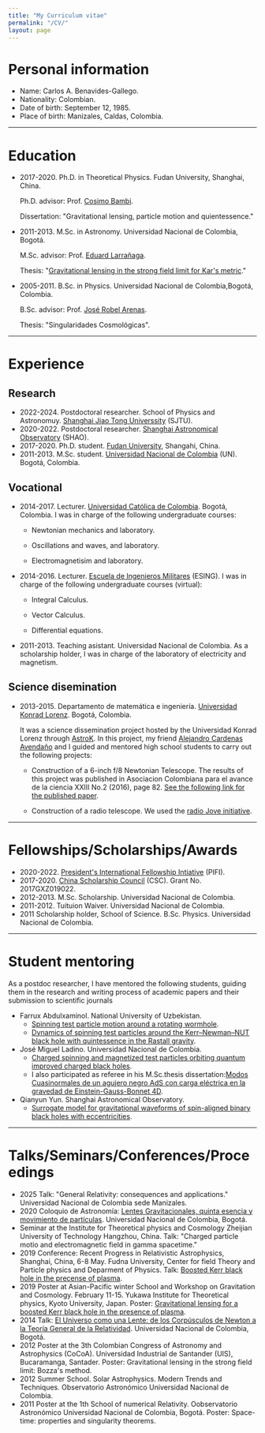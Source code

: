 ```yaml
---
title: "My Curriculum vitae"
permalink: "/CV/"
layout: page
---
```


# Personal information
- Name: Carlos A. Benavides-Gallego.
- Nationality: Colombian.
- Date of birth: September 12, 1985.
- Place of birth: Manizales, Caldas, Colombia.
  
-----------------------------------------------------------------------------
# Education
- 2017-2020. Ph.D. in Theoretical Physics. Fudan University, Shanghai, China.

  Ph.D. advisor: Prof. [Cosimo Bambi](https://cosimobambi.github.io).

  Dissertation: "Gravitational lensing, particle motion and quientessence."
  
- 2011-2013. M.Sc. in Astronomy. Universidad Nacional de Colombia, Bogotá.
  
  M.Sc. advisor: Prof. [Eduard Larrañaga](https://scholar.google.com.co/citations?user=HyknmA8AAAAJ&hl=en).
  
  Thesis: "[Gravitational lensing in the strong field limit for Kar's metric](https://repositorio.unal.edu.co/handle/unal/75081)."
  
- 2005-2011. B.Sc. in Physics. Universidad Nacional de Colombia,Bogotá, Colombia.

  B.Sc. advisor: Prof. [José Robel Arenas](https://scholar.google.com/citations?user=IEVLREYAAAAJ&hl=es).

  Thesis: "Singularidades Cosmológicas".


-----------------------------------------------------------------------------
# Experience
## Research
- 2022-2024. Postdoctoral researcher. School of Physics and Astronomuy. [Shanghai Jiao Tong Universsity](https://www.physics.sjtu.edu.cn/en/) (SJTU).
- 2020-2022. Postdoctoral researcher. [Shanghai Astronomical Observatory](http://english.shao.cas.cn) (SHAO).
- 2017-2020. Ph.D. student. [Fudan University](https://cosimobambi.github.io), Shangahi, China.
- 2011-2013. M.Sc. student. [Universidad Nacional de Colombia](https://www.instagram.com/astronomiaoan/?hl=en) (UN). Bogotá, Colombia.

## Vocational 
- 2014-2017. Lecturer. [Universidad Católica de Colombia](https://www.ucatolica.edu.co/portal/). Bogotá, Colombia. I was in charge of the following undergraduate courses:

  * Newtonian mechanics and laboratory.

  * Oscillations and waves, and laboratory.

  * Electromagnetisim and laboratory.

- 2014-2016. Lecturer. [Escuela de Ingenieros Militares](https://www.esing.mil.co/ingenieria-civil-a-distancia/) (ESING). I was in charge of the following undergraduate courses (virtual):

  * Integral Calculus.

  * Vector Calculus.

  * Differential equations.

- 2011-2013. Teaching asistant. Universidad Nacional de Colombia. As a scholarship holder, I was in charge of the laboratory of electricity and magnetism.

## Science disemination

- 2013-2015. Departamento de matemática e ingeniería. [Universidad Konrad Lorenz](https://www.konradlorenz.edu.co). Bogotá, Colombia.

  It was a science dissemination project hosted by the Universidad Konrad      Lorenz through [AstroK](https://www.konradlorenz.edu.co/cat-blog/astrok/). In this project, my friend [Alejandro Cardenas Avendaño](https://alejandroc137.bitbucket.io) and I guided and mentored high school students to carry out the following projects: 

  * Construction of a 6-inch f/8 Newtonian Telescope. The results of this project was published in Asociacion Colombiana para el avance de la ciencia XXIII No.2 (2016), page 82. [See the following link for the published paper](https://innovacionyciencia.com/public/revista/85).

  * Construction of a radio telescope. We used the [radio Jove initiative](https://science.nasa.gov/citizen-science/radio-jove/).

-----------------------------------------------------------------------------

# Fellowships/Scholarships/Awards

- 2020-2022. [President's International Fellowship Intiative](https://english.ucas.ac.cn/index.php/join/job-vacancy/2140-cas-president-s-international-fellowship-initiative) (PIFI).
- 2017-2020. [China Scholarship Council](https://www.chinesescholarshipcouncil.com) (CSC). Grant No. 2017GXZ019022.
- 2012-2013. M.Sc. Scholarship. Universidad Nacional de Colombia.
- 2011-2012. Tuituion Waiver. Universidad Nacional de Colombia.
- 2011 Scholarship holder, School of Science. B.Sc. Physics. Universidad Nacional de Colombia. 

-----------------------------------------------------------------------------

# Student mentoring
  
As a postdoc researcher, I have mentored the following students, guiding them in the research and writing process of academic papers and their submission to scientific journals

  - Farrux Abdulxaminol. National University of Uzbekistan.
    * [Spinning test particle motion around a rotating wormhole](https://journals.aps.org/prd/abstract/10.1103/PhysRevD.106.024012).
    * [Dynamics of spinning test particles around the Kerr–Newman–NUT black hole with quintessence in the Rastall gravity](https://link.springer.com/article/10.1140/epjp/s13360-023-04283-9).
  - José Miguel Ladino. Universidad Nacional de Colombia.
    * [Charged spinning and magnetized test particles orbiting quantum improved charged black holes](https://link.springer.com/article/10.1140/epjc/s10052-023-12187-2).
    * I also participated as referee in his M.Sc.thesis dissertation:[Modos Cuasinormales de un agujero negro AdS con carga eléctrica en la gravedad de Einstein-Gauss-Bonnet 4D](https://www.youtube.com/watch?v=nHcSt82tNRw&t=23s).
  - Qianyun Yun. Shanghai Astronomical Observatory.
    * [Surrogate model for gravitational waveforms of spin-aligned binary black holes with eccentricities](https://journals.aps.org/prd/abstract/10.1103/PhysRevD.103.124053).
    
-----------------------------------------------------------------------------

# Talks/Seminars/Conferences/Proceedings

  - 2025 Talk: "General Relativity: consequences and applications." Universidad Nacional de Colombia sede Manizales.
  - 2020 Coloquio de Astronomía: [Lentes Gravitacionales, quinta esencia y movimiento de partículas](https://www.youtube.com/watch?v=ceF_911Gl50). Universidad Nacional de Colombia, Bogotá.
  - Seminar at the Institute for Theoretical physics and Cosmology Zheijian University of Technology Hangzhou, China. Talk: "Charged particle motio and electromagnetic field in gamma spacetime."
  - 2019 Conference: Recent Progress in Relativistic Astrophysics, Shanghai, China, 6-8 May. Fudna University, Center for field Theory and Particle physics and Deparment of Physics. Talk: [Boosted Kerr black hole in the precense of plasma](https://www.mdpi.com/2504-3900/17/1/6).
  - 2019 Poster at Asian-Pacific winter School and Workshop on Gravitation and Cosmology. February 11-15. Yukawa Institute for Theoretical physics, Kyoto University, Japan. Poster: [Gravitational lensing for a boosted Kerr black hole in the presence of plasma](https://www2.yukawa.kyoto-u.ac.jp/~apwsw2019/YITP-X-18-03-participants.pdf).
  - 2014 Talk: [El Universo como una Lente: de los Corpúsculos de Newton a la Teoría General de la Relatividad](https://www.youtube.com/watch?v=Z5HWRebNzYo&t=1189s). Universidad Nacional de Colombia, Bogotá.
  - 2012 Poster at the 3th Colombian Congress of Astronomy and Astrophysics (CoCoA). Universidad Industrial de Santander (UIS), Bucaramanga, Santader. Poster: Gravitational lensing in the strong field limit: Bozza's method.
  - 2012 Summer School. Solar Astrophysics. Modern Trends and Techniques. Observatorio Astronómico Universidad Nacional de Colombia.
  - 2011 Poster at the 1th School of numerical Relativity. Oobservatorio Astronómico Universidad Nacional de Colombia, Bogotá. Poster: Space-time: properties and singularity theorems.
    
